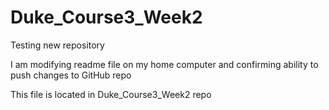 # Duke_Course3_Week2

Testing new repository

I am modifying readme file on  my home computer and confirming ability to push changes to GitHub repo

This file is located in Duke_Course3_Week2 repo
